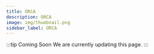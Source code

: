 ```yaml
---
title: ORCA
description: ORCA
image: img/thumbnail.png
sidebar_label: ORCA
---
```


:::tip Coming Soon
We are currently updating this page.
:::

